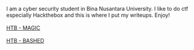 I am a cyber security student in Bina Nusantara University. I like to do ctf especially Hackthebox and this is where I put my writeups. Enjoy!
<br><br>
[HTB - MAGIC](https://corporalcat.github.io/Writeups/Magic/)
<br><br>
[HTB - BASHED](https://corporalcat.github.io/Writeups/Bashed/)


